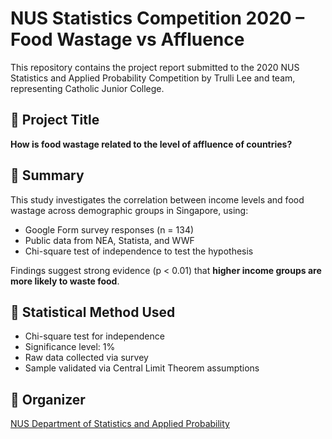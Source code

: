 # NUS Statistics Competition 2020 – Food Wastage vs Affluence

This repository contains the project report submitted to the 2020 NUS Statistics and Applied Probability Competition by Trulli Lee and team, representing Catholic Junior College.

## 📌 Project Title
**How is food wastage related to the level of affluence of countries?**

## 📄 Summary
This study investigates the correlation between income levels and food wastage across demographic groups in Singapore, using:
- Google Form survey responses (n = 134)
- Public data from NEA, Statista, and WWF
- Chi-square test of independence to test the hypothesis

Findings suggest strong evidence (p < 0.01) that **higher income groups are more likely to waste food**.

## 🧪 Statistical Method Used
- Chi-square test for independence
- Significance level: 1%
- Raw data collected via survey
- Sample validated via Central Limit Theorem assumptions

## 🏫 Organizer
[NUS Department of Statistics and Applied Probability](https://www.stat.nus.edu.sg/wp-content/uploads/sites/8/2020/05/2020_Competition_Details.pdf)
